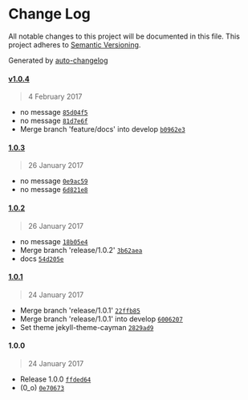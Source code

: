 # Change Log
All notable changes to this project will be documented in this file. This project adheres to [Semantic Versioning](http://semver.org/).

Generated by [auto-changelog](https://github.com/CookPete/auto-changelog)


#### [v1.0.4](https://github.com/kaasdude/gibbons/compare/1.0.3...v1.0.4)
> 4 February 2017

* no message [`85d04f5`](https://github.com/kaasdude/gibbons/commit/85d04f5207588763aa370d07464bfdcc9a1018e1)
* no message [`81d7e6f`](https://github.com/kaasdude/gibbons/commit/81d7e6f8f709b46550dd212635e3bb8738f177da)
* Merge branch 'feature/docs' into develop [`b0962e3`](https://github.com/kaasdude/gibbons/commit/b0962e3fdf1100533ff6fb3dc344bc2b88713619)


#### [1.0.3](https://github.com/kaasdude/gibbons/compare/1.0.2...1.0.3)
> 26 January 2017

* no message [`0e9ac59`](https://github.com/kaasdude/gibbons/commit/0e9ac59f7b0b4395e358c4eb378818a7ba18a1e0)
* no message [`6d821e8`](https://github.com/kaasdude/gibbons/commit/6d821e8f3e999433e46e7215ab1ccf253a6bc9aa)


#### [1.0.2](https://github.com/kaasdude/gibbons/compare/1.0.1...1.0.2)
> 26 January 2017

* no message [`18b05e4`](https://github.com/kaasdude/gibbons/commit/18b05e4f2fa6ae03be0383e027319beec74290f3)
* Merge branch 'release/1.0.2' [`3b62aea`](https://github.com/kaasdude/gibbons/commit/3b62aeabb3b1b3caf9c04aa552ae72eb7f76b0ae)
* docs [`54d205e`](https://github.com/kaasdude/gibbons/commit/54d205ecc68076321d059ceb6c4e7181e483a204)


#### [1.0.1](https://github.com/kaasdude/gibbons/compare/1.0.0...1.0.1)
> 24 January 2017

* Merge branch 'release/1.0.1' [`22ffb85`](https://github.com/kaasdude/gibbons/commit/22ffb8520688fd4b5383eca56887d68d8c376cc4)
* Merge branch 'release/1.0.1' into develop [`6006207`](https://github.com/kaasdude/gibbons/commit/6006207460d5d244edd2ff360d0d9484af235860)
* Set theme jekyll-theme-cayman [`2829ad9`](https://github.com/kaasdude/gibbons/commit/2829ad9be595444469825222fcacbac171621581)


#### 1.0.0
> 24 January 2017

* Release 1.0.0 [`ffded64`](https://github.com/kaasdude/gibbons/commit/ffded64cee47dc2e1d1e79007e06faa326cd8f99)
* (0_o) [`0e70673`](https://github.com/kaasdude/gibbons/commit/0e7067394c7de970774e479c496ff481246d121d)

